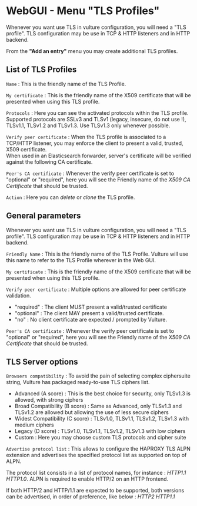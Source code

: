 # WebGUI - Menu "TLS Profiles"

Whenever you want use TLS in vulture configuration, you will need a "TLS profile".
TLS configuration may be use in TCP & HTTP listeners and in HTTP backend.

From the **"Add an entry"** menu you may create additional TLS profiles.

## List of TLS Profiles

`Name` : This is the friendly name of the TLS Profile.

`My certificate` : This is the friendly name of the X509 certificate that will be presented when using this TLS profile.

`Protocols` : Here you can see the activated protocols within the TLS profile. Supported protocols are SSLv3 and TLSv1 (legacy, insecure, do not use !), TLSv1.1, TLSv1.2 and TLSv1.3. Use TLSv1.3 only whenever possible.

`Verify peer certificate` : When the TLS profile is associated to a TCP/HTTP listener, you may enforce the client to present a valid, trusted, X509 certificate.  
When used in an Elasticsearch forwarder, server's certificate will be verified against the following CA certificate. 

`Peer's CA certificate` : Whenever the verify peer certificate is set to "optional" or "required", here you will see the Friendly name of the *X509 CA Certificate* that should be trusted.

`Action` : Here you can *delete* or *clone* the TLS profile.

## General parameters

Whenever you want use TLS in vulture configuration, you will need a "TLS profile".
TLS configuration may be use in TCP & HTTP listeners and in HTTP backend.

`Friendly Name` : This is the friendly name of the TLS Profile. Vulture will use this name to refer to the TLS Profile wherever in the Web GUI.

`My certificate` : This is the friendly name of the X509 certificate that will be presented when using this TLS profile.

`Verify peer certificate` : Multiple options are allowed for peer certificate validation.

* "required" : The client MUST present a valid/trusted certificate
* "optional" : The client MAY present a valid/trusted certificate.
* "no" : No client certificate are expected / prompted by Vulture.

`Peer's CA certificate` : Whenever the verify peer certificate is set to "optional" or "required", here you will see the Friendly name of the *X509 CA Certificate* that should be trusted.

## TLS Server options

`Browsers compatibility` : To avoid the pain of selecting complex ciphersuite string, Vulture has packaged ready-to-use TLS ciphers list.

* Advanced (A score) : This is the best choice for security, only TLSv1.3 is allowed, with strong ciphers
* Broad Compatibility (B score) : Same as Advanced, only TLSv1.3 and TLSv1.2 are allowed but allowing the use of less secure ciphers
* Widest Compatibility (C score) : TLSv1.0, TLSv1.1, TLSv1.2, TLSv1.3 with medium ciphers
* Legacy (D score) : TLSv1.0, TLSv1.1, TLSv1.2, TLSv1.3 with low ciphers
* Custom : Here you may choose custom TLS protocols and cipher suite

`Advertise protocol list` : This allows to configure the HAPROXY TLS ALPN extension and advertises the specified protocol list as supported on top of ALPN.

The protocol list consists in a list of protocol names, for instance : *HTTP1.1 HTTP1.0*. ALPN is required to enable HTTP/2 on an HTTP frontend.

If both HTTP/2 and HTTP/1.1 are expected to be supported, both versions can be advertised, in order of
preference, like below : *HTTP2 HTTP1.1*

